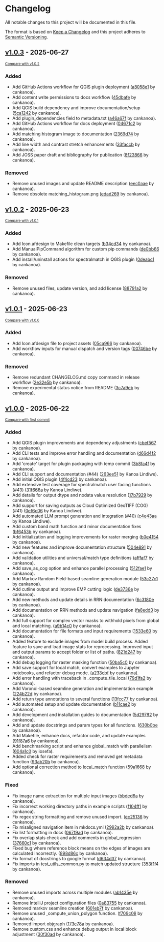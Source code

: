 # Changelog

All notable changes to this project will be documented in this file.

The format is based on [Keep a Changelog](http://keepachangelog.com/en/1.0.0/)
and this project adheres to [Semantic Versioning](http://semver.org/spec/v2.0.0.html).

<!-- insertion marker -->
## [v1.0.3](https://github.com/spectralmatch/spectralmatch/releases/tag/v1.0.3) - 2025-06-27

<small>[Compare with v1.0.2](https://github.com/spectralmatch/spectralmatch/compare/v1.0.2...v1.0.3)</small>

### Added

- Add GitHub Actions workflow for QGIS plugin deployment ([a8058e1](https://github.com/spectralmatch/spectralmatch/commit/a8058e18221094f8a84effb236bde149e0821d95) by cankanoa).
- Add content write permissions to docs workflow ([45dbafe](https://github.com/spectralmatch/spectralmatch/commit/45dbafe031740111ac6616c8d4ff7cac0f250845) by cankanoa).
- Add QGIS build dependency and improve documentation/setup ([5ca1242](https://github.com/spectralmatch/spectralmatch/commit/5ca124226a94d920dcd5ff5865ce26c7d18926ce) by cankanoa).
- Add plugin_dependencies field to metadata.txt ([a46a67f](https://github.com/spectralmatch/spectralmatch/commit/a46a67fa09350dd8bbe10722cc4933286c1cdae1) by cankanoa).
- Add GitHub Actions workflow for docs deployment ([04671c2](https://github.com/spectralmatch/spectralmatch/commit/04671c221bbbf1acd5b6b2a812e38701a20dbec8) by cankanoa).
- Add matching histogram image to documentation ([2369d74](https://github.com/spectralmatch/spectralmatch/commit/2369d7412af59d2675a92f97c5349bb18da68433) by cankanoa).
- Add line width and contrast stretch enhancements ([33faccb](https://github.com/spectralmatch/spectralmatch/commit/33faccb9c4a5e3f2665d2559f9e45f38a7240b66) by cankanoa).
- Add JOSS paper draft and bibliography for publication ([8f23866](https://github.com/spectralmatch/spectralmatch/commit/8f238667ee31d59c1b421e1b5c8c3fd59dfb1a4d) by cankanoa).

### Removed

- Remove unused images and update README description ([eec0aae](https://github.com/spectralmatch/spectralmatch/commit/eec0aae5ce2f41963725de9c3cb1f5d34eeba4f8) by cankanoa).
- Remove obsolete matching_histogram.png ([edad269](https://github.com/spectralmatch/spectralmatch/commit/edad269e936a47f1beeaffcc99c2547fd9099b28) by cankanoa).

## [v1.0.2](https://github.com/spectralmatch/spectralmatch/releases/tag/v1.0.2) - 2025-06-23

<small>[Compare with v1.0.1](https://github.com/spectralmatch/spectralmatch/compare/v1.0.1...v1.0.2)</small>

### Added

- Add Icon.afdesign to Makefile clean targets ([b34cd34](https://github.com/spectralmatch/spectralmatch/commit/b34cd3412713b8def6b4fa65f69976d70c7a94e2) by cankanoa).
- Add ManualPipCommand algorithm for custom pip commands ([de0bb66](https://github.com/spectralmatch/spectralmatch/commit/de0bb6632c757b8ff719663ef9eb32d5eb2cf57a) by cankanoa).
- Add install/uninstall actions for spectralmatch in QGIS plugin ([0deabc1](https://github.com/spectralmatch/spectralmatch/commit/0deabc16bb93cdfdb74e7e40e55eb62396bc1d59) by cankanoa).

### Removed

- Remove unused files, update version, and add license ([88791a2](https://github.com/spectralmatch/spectralmatch/commit/88791a2949655e620a1096d4586188dfca2b8f2e) by cankanoa).

## [v1.0.1](https://github.com/spectralmatch/spectralmatch/releases/tag/v1.0.1) - 2025-06-23

<small>[Compare with v1.0.0](https://github.com/spectralmatch/spectralmatch/compare/v1.0.0...v1.0.1)</small>

### Added

- Add Icon.afdesign file to project assets ([05ca966](https://github.com/spectralmatch/spectralmatch/commit/05ca9662566442f246088d6a4c00e3c1dba6eeca) by cankanoa).
- Add workflow inputs for manual dispatch and version tags ([00746be](https://github.com/spectralmatch/spectralmatch/commit/00746be4d902ae223e28c3311a0811dcfa8d2ceb) by cankanoa).

### Removed

- Remove redundant CHANGELOG.md copy command in release workflow ([2e32e5b](https://github.com/spectralmatch/spectralmatch/commit/2e32e5bc837017b391b0cca00f7e7ad504c7b64c) by cankanoa).
- Remove experimental status notice from README ([3c7a9eb](https://github.com/spectralmatch/spectralmatch/commit/3c7a9ebd17527743d834dd6041259f59938a65fb) by cankanoa).

## [v1.0.0](https://github.com/spectralmatch/spectralmatch/releases/tag/v1.0.0) - 2025-06-22

<small>[Compare with first commit](https://github.com/spectralmatch/spectralmatch/compare/2e19af41e4a22a7942d98cc56bcfebbd67b5e402...v1.0.0)</small>

### Added

- Add QGIS plugin improvements and dependency adjustments ([cbef567](https://github.com/spectralmatch/spectralmatch/commit/cbef567b85b25aafdd31c3afae557b2d91e56e15) by cankanoa).
- Add CLI tests and improve error handling and documentation ([d66d4f2](https://github.com/spectralmatch/spectralmatch/commit/d66d4f295500ca8566b19af2566ed26e3a3e212e) by cankanoa).
- Add 'create' target for plugin packaging with temp commit ([3b8fa4f](https://github.com/spectralmatch/spectralmatch/commit/3b8fa4f9aede25fc8dcccdc0e71e9c79f60ee496) by cankanoa).
- Add CLI support and documentation (#44) ([263ee51](https://github.com/spectralmatch/spectralmatch/commit/263ee5127b4d6a227471904312b418fee37bcf0c) by Kanoa Lindiwe).
- Add initial QGIS plugin ([4f4cd23](https://github.com/spectralmatch/spectralmatch/commit/4f4cd23e4a45f566f1c377afa9177ac9048a1f63) by cankanoa).
- Add extensive test coverage for spectralmatch user facing functions (#43) ([31f666a](https://github.com/spectralmatch/spectralmatch/commit/31f666a420bd2a8e28a8f559b9531249bcdd1c09) by Kanoa Lindiwe).
- Add details for output dtype and nodata value resolution ([17b7929](https://github.com/spectralmatch/spectralmatch/commit/17b79298b28cd0dc9d3e1bb0598bef516b073876) by cankanoa).
- Add support for saving outputs as Cloud Optimized GeoTIFF (COG) (#41) ([0ef6c06](https://github.com/spectralmatch/spectralmatch/commit/0ef6c0645984ce37fe92ee941de3831956d5ee1b) by Kanoa Lindiwe).
- Add automated LLM prompt generation and integration (#40) ([c4e43aa](https://github.com/spectralmatch/spectralmatch/commit/c4e43aa71370ec55180592ba203789dc3045d960) by Kanoa Lindiwe).
- Add custom band math function and minor documentation fixes ([bf6453b](https://github.com/spectralmatch/spectralmatch/commit/bf6453b54d61e59f218ae15b68fc5db40c8236a2) by cankanoa).
- Add initialization and logging improvements for raster merging ([b0e4154](https://github.com/spectralmatch/spectralmatch/commit/b0e4154af86361b0bf204fd19d2dafb394704143) by cankanoa).
- Add new features and improve documentation structure ([504e891](https://github.com/spectralmatch/spectralmatch/commit/504e89164e42ea668134bbf70d37d62fc17ad0f4) by cankanoa).
- Add validation utilities and universal/match type definitions ([afffaf7](https://github.com/spectralmatch/spectralmatch/commit/afffaf7ebd1f452ee9e2f0ace1b468b6f4e8ad4e) by cankanoa).
- Add save_as_cog option and enhance parallel processing ([512fae1](https://github.com/spectralmatch/spectralmatch/commit/512fae19afa2843c4beaaf862ce66165ba39d19e) by cankanoa).
- Add Markov Random Field-based seamline generation module ([53c27c1](https://github.com/spectralmatch/spectralmatch/commit/53c27c150fa80afefc14e0a1fc7980c9d62da459) by cankanoa).
- Add cutline output and improve EMP cutting logic ([de3736e](https://github.com/spectralmatch/spectralmatch/commit/de3736edebec47ff4150c691b41e4ad5655af9e9) by cankanoa).
- Add new methods and update details in RRN documentation ([6c3180e](https://github.com/spectralmatch/spectralmatch/commit/6c3180ec7ec5d1e7c7b9020af7c5361222b3a6ef) by cankanoa).
- Add documentation on RRN methods and update navigation ([fa8edd3](https://github.com/spectralmatch/spectralmatch/commit/fa8edd3885df6ac060ebc33ba3a8e62c53bdea9a) by cankanoa).
- Add full support for complex vector masks to withhold pixels from global and local matching. ([a9b14c0](https://github.com/spectralmatch/spectralmatch/commit/a9b14c091991eda5ed28c46648fa321cc595583f) by cankanoa).
- Add documentation for file formats and input requirements ([1533e60](https://github.com/spectralmatch/spectralmatch/commit/1533e6045b86618121a486773e9538ba0e9a1345) by cankanoa).
- Added feature to exclude images from model build process. Added feature to save and load image stats for reprocessing. Improved input and output params to accept folder or list of paths. ([821d247](https://github.com/spectralmatch/spectralmatch/commit/821d24761a02603d244d107264379abb48ebc2e7) by cankanoa).
- Add debug logging for raster masking function ([50ba5c0](https://github.com/spectralmatch/spectralmatch/commit/50ba5c052efeee3606a8ce9f7d7e9794aa390b28) by cankanoa).
- Add save support for local match, convert examples to Jupyter notebooks, and refactor debug mode. ([a233cbf](https://github.com/spectralmatch/spectralmatch/commit/a233cbff89ad2ac9da3c1f1d3e228b34b5c83a31) by cankanoa).
- Add error handling with traceback in _compute_tile_local ([79d1fa2](https://github.com/spectralmatch/spectralmatch/commit/79d1fa2c3cb094dbfc84ce9bbb3e190d61df57ca) by cankanoa).
- Add Voronoi-based seamline generation and implementation example ([224b22d](https://github.com/spectralmatch/spectralmatch/commit/224b22d5ecdff9db1436cdb0f304114aa0cbfe36) by cankanoa).
- Add return type annotations to several functions ([13fcc77](https://github.com/spectralmatch/spectralmatch/commit/13fcc774861fc0f20dfdede193286ff4423c8652) by cankanoa).
- Add automated setup and update documentation ([b11cae2](https://github.com/spectralmatch/spectralmatch/commit/b11cae21d7569031bfb03b63aff78a9d77924e49) by cankanoa).
- Add development and installation guides to documentation ([5d29782](https://github.com/spectralmatch/spectralmatch/commit/5d297823fdcc443c29be5b77311a04690b3bffda) by cankanoa).
- Add and update docstrings and param types for all functions. ([630b0be](https://github.com/spectralmatch/spectralmatch/commit/630b0bea87109d2e59e22af98bb804a3a5667a96) by cankanoa).
- Add Makefile, enhance docs, refactor code, and update examples ([91f87a6](https://github.com/spectralmatch/spectralmatch/commit/91f87a6443dbcc0260d6911856e054a62f8d3375) by cankanoa).
- Add benchmarking script and enhance global_match with parallelism ([604a1c0](https://github.com/spectralmatch/spectralmatch/commit/604a1c01a761a268f3e8ae41b464c4b8058d4c3d) by iosefa).
- Added check for raster requirements and removed get metadata function ([93ab20b](https://github.com/spectralmatch/spectralmatch/commit/93ab20bd72a8e8eb8abd4f7814f9e44b24efa8b8) by cankanoa).
- Add optional correction method to local_match function ([59a1668](https://github.com/spectralmatch/spectralmatch/commit/59a166882afa3f780e36590c2942d0ea7973fe50) by cankanoa).

### Fixed

- Fix image name extraction for multiple input images ([bbded6a](https://github.com/spectralmatch/spectralmatch/commit/bbded6a723693c4c8afe578626ddcbfe19c7bf33) by cankanoa).
- Fix incorrect working directory paths in example scripts ([f104ff1](https://github.com/spectralmatch/spectralmatch/commit/f104ff11a44b9f6bb8abb564b0b7539241fd2417) by cankanoa).
- Fix regex string formatting and remove unused import. ([ec25136](https://github.com/spectralmatch/spectralmatch/commit/ec25136f72801b4d2fae2c8b4d2d4a8531fb46d7) by cankanoa).
- Fix misaligned navigation item in mkdocs.yml ([2992a2b](https://github.com/spectralmatch/spectralmatch/commit/2992a2b98d190df6a87a1ea8fabb1ed1a4ea8d07) by cankanoa).
- Fix list formatting in docs ([067f9ad](https://github.com/spectralmatch/spectralmatch/commit/067f9ada6e1ba20dba4026e138663beaeef00e8e) by cankanoa).
- Fix overlap stats check and add comments in global_regression ([37660c1](https://github.com/spectralmatch/spectralmatch/commit/37660c194a801a3e47c0b283f0a2a992e2be3693) by cankanoa).
- Fixed bug where reference block means on the edges of images are calculated incorrectly. ([898d86c](https://github.com/spectralmatch/spectralmatch/commit/898d86c329130e010bb6faacaa09e98df774a9cc) by cankanoa).
- Fix format of docstrings to google format ([d634d37](https://github.com/spectralmatch/spectralmatch/commit/d634d37422bb9861c41acafcbc4e99e9a35d2527) by cankanoa).
- Fix imports in test_utils_common.py to match updated structure ([353f1f4](https://github.com/spectralmatch/spectralmatch/commit/353f1f467a2495b81decf3031a46ab756f12ece6) by cankanoa).

### Removed

- Remove unused imports across multiple modules ([ab1435e](https://github.com/spectralmatch/spectralmatch/commit/ab1435e93117025e626b7b4f54b766d12851ddd0) by cankanoa).
- Remove IntelliJ project configuration files ([0a83755](https://github.com/spectralmatch/spectralmatch/commit/0a83755abf4ff38182be3fb45ec6ed4b3fb47653) by cankanoa).
- Removed markov seamline creation ([601eb7f](https://github.com/spectralmatch/spectralmatch/commit/601eb7fe7b77e081695557b6eee49ddd1f9a011d) by cankanoa).
- Remove unused _compute_union_polygon function. ([f709c09](https://github.com/spectralmatch/spectralmatch/commit/f709c09a228883dba1f9c993753e0c596aa01fd0) by cankanoa).
- Removed import objgraph ([173c78a](https://github.com/spectralmatch/spectralmatch/commit/173c78aa49e82285a62c608d23bea9897ecedf74) by cankanoa).
- Remove custom.css and enhance debug output in local block adjustment ([30f30ad](https://github.com/spectralmatch/spectralmatch/commit/30f30ad68efaf1910a3a0231a909b2e8bbe3ac31) by cankanoa).

